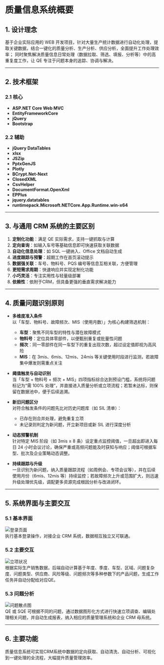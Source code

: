 # 质量信息系统概要

## 1. 设计理念

基于企业实际应用的 WEB 开发项目，针对大量生产统计数据进行自动化处理，提取关键数据，结合一键化的质量分析、生产分析、供应分析，全面提升工作处理效率； 
同时聚焦解决质量信息日常处理（数据拉取、筛选、填报、分析等）中的高重复度工作，让 QE 专注于问题本身的追踪、协调与解决。

---

## 2. 技术框架

### 2.1 核心
- **ASP.NET Core Web MVC**
- **EntityFrameworkCore**
- **jQuery**
- **Bootstrap**

### 2.2 辅助
- **jQuery DataTables**
- **xlsx**
- **JSZip**
- **PptxGenJS**
- **Plotly**
- **BCrypt.Net-Next**
- **ClosedXML**
- **CsvHelper**
- **DocumentFormat.OpenXml**
- **EPPlus**
- **jquery.datatables**
- **runtimepack.Microsoft.NETCore.App.Runtime.win-x64**

---

## 3. 与通用 CRM 系统的主要区别

1. **定制化功能**：满足 QE 实际需求，支持一键抓取与计算  
2. **定向查询**：如输入车号等基础信息即可快速获取关联数据  
3. **自动化信息处理**：如 SQL 一键纳入、Office 文档自动生成  
4. **进度跟踪与预警**：超期工作在首页滚动提示  
5. **数据强关联**：车号、物料号、PQS 编号等信息互相关联，方便管理  
6. **更短需求周期**：快速响应并实现定制化功能  
7. **小巧灵活**：专注实用性与轻量级部署
8. **依赖性**：依附于CRM，但具备更强的垂直需求解决能力

---

## 4. 质量问题识别原则

- **多维度准入条件**  
  以「车型、物料号、故障频次、MIS（使用月数）」为核心构建筛选机制：  
  - **车型**：聚焦不同车型的特性与潜在故障模式  
  - **物料号**：定位具体零部件，以便甄别重复或批量性问题  
  - **频次**：同一零部件在同一车型下的重复出现次数，超过设定值即视为高风险  
  - **MIS**：在 3mis、6mis、12mis、24mis 等关键使用时段进行监测，若故障集中爆发则需重点关注

- **阈值触发与自动识别**  
  当「车型 + 物料号 + 频次 + MIS」四项指标综合达到预设门槛，系统将问题标记为“需 100% 处理”，并直接进入质量分析或立项流程；若暂未达标，则保留在数据池中，便于后续追溯。

- **新旧问题区分**  
  对符合触发条件的问题先比对历史问题库（如 SIL 清单）：  
  - 已存在则合并处理，避免重复立项  
  - 未记录则判定为新问题，开立新项目或新 SIL 进行深度分析

- **动态预警机制**  
  针对特定 MIS 阶段（如 3mis ≥ 8 条）设定重点监控阈值，一旦超出即进入每日 24 小时会议讨论，确保严重或高频问题能及时获知与响应；阈值可根据车型、批次及企业策略动态调整。

- **持续跟踪与升级**  
  一旦识别为新问题，纳入质量跟踪流程（如周例会、专项会议等），并在后续使用月份（6mis、12mis 等）持续监控；若故障频次上升或范围扩大，则迅速升级处理优先级，调配更多资源完成根因分析与改进闭环。

---

## 5. 系统界面与主要交互

### 5.1 基本界面

![登录页面](https://github.com/user-attachments/assets/18403d38-251f-4a6b-bea0-53574e72c3bd)  
执行基本登录操作，对接企业 CRM 系统，数据相互独立又可联通。

### 5.2 主要交互

![立项状况](https://github.com/user-attachments/assets/0e09e943-8f22-487b-b0ea-4174f49cb08a)  
根据实际生产销售数据，后端自动计算基于年度、季度、车型、区域、问题复杂度、问题类型、供应商、风险等级、问题频次等多种参数下的产品问题，生成工作任务并自动分配给对应QE。

### 5.3 问题分析

![问题散点图](https://github.com/user-attachments/assets/5646ab8a-6c55-4b33-8a89-4a3c42c01cf4)  
QE 或 SQE 可根据不同的问题，通过数据图形化方式进行快速立项调查、编辑处理相关问题，并自动生成报表，纳入相应的质量管理系统和企业 CRM 母系统。

---

## 6. 主要功能

质量信息系统可实现CRM系统中数据的定向获取、自动清洗、自动分析、可视化到一键处理的全流程，大幅提升质量管理效率。  

